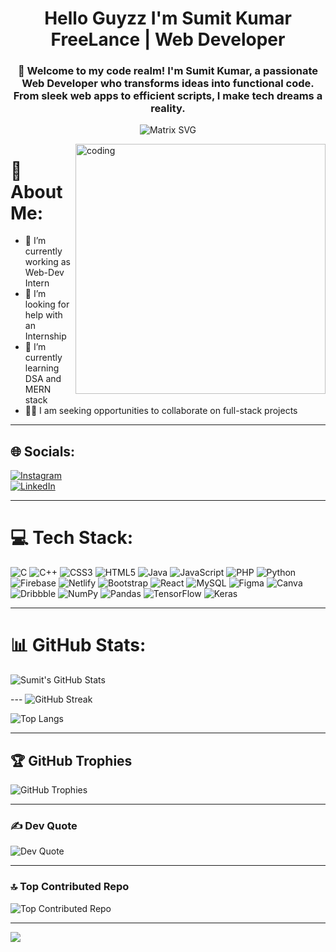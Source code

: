 <!-- ![logo](https://github.com/07sumit1002/07sumit1002/blob/main/2.jpg) -->
<h1 align="center">Hello Guyzz I'm Sumit Kumar<br/>FreeLance | Web Developer</h1>

<h3 align="center">
🚀 Welcome to my code realm! I'm Sumit Kumar, a passionate Web Developer who transforms ideas into functional code. From sleek web apps to efficient scripts, I make tech dreams a reality.
</h3>

<p align="center">
  <img src="https://raw.githubusercontent.com/rodrigograca31/rodrigograca31/master/matrix.svg" alt="Matrix SVG"/>
</p>

<img align="right" alt="coding" width="400" src="https://media.tenor.com/NOYF3f82b_gAAAAC/programmer.gif"/>

# 💫 About Me:
- 🔭 I’m currently working as Web-Dev Intern  
- 🤝 I’m looking for help with an Internship  
- 🌱 I’m currently learning DSA and MERN stack  
- 👯‍♂️ I am seeking opportunities to collaborate on full-stack projects  

---

## 🌐 Socials:
[![Instagram](https://img.shields.io/badge/Instagram-%23E4405F.svg?logo=Instagram&logoColor=white)](https://instagram.com/i_sumit.07)  
[![LinkedIn](https://img.shields.io/badge/LinkedIn-%230077B5.svg?logo=linkedin&logoColor=white)](https://www.linkedin.com/in/er-sumit-kr/)  

---

# 💻 Tech Stack:
![C](https://img.shields.io/badge/c-%2300599C.svg?style=for-the-badge&logo=c&logoColor=white) 
![C++](https://img.shields.io/badge/c++-%2300599C.svg?style=for-the-badge&logo=c%2B%2B&logoColor=white) 
![CSS3](https://img.shields.io/badge/css3-%231572B6.svg?style=for-the-badge&logo=css3&logoColor=white) 
![HTML5](https://img.shields.io/badge/html5-%23E34F26.svg?style=for-the-badge&logo=html5&logoColor=white) 
![Java](https://img.shields.io/badge/java-%23ED8B00.svg?style=for-the-badge&logo=java&logoColor=white) 
![JavaScript](https://img.shields.io/badge/javascript-%23323330.svg?style=for-the-badge&logo=javascript&logoColor=%23F7DF1E) 
![PHP](https://img.shields.io/badge/php-%23777BB4.svg?style=for-the-badge&logo=php&logoColor=white) 
![Python](https://img.shields.io/badge/python-3670A0?style=for-the-badge&logo=python&logoColor=ffdd54) 
![Firebase](https://img.shields.io/badge/firebase-%23039BE5.svg?style=for-the-badge&logo=firebase) 
![Netlify](https://img.shields.io/badge/netlify-%23000000.svg?style=for-the-badge&logo=netlify&logoColor=#00C7B7) 
![Bootstrap](https://img.shields.io/badge/bootstrap-%23563D7C.svg?style=for-the-badge&logo=bootstrap&logoColor=white) 
![React](https://img.shields.io/badge/react-%2320232a.svg?style=for-the-badge&logo=react&logoColor=%2361DAFB) 
![MySQL](https://img.shields.io/badge/mysql-%2300f.svg?style=for-the-badge&logo=mysql&logoColor=white) 
![Figma](https://img.shields.io/badge/figma-%23F24E1E.svg?style=for-the-badge&logo=figma&logoColor=white) 
![Canva](https://img.shields.io/badge/Canva-%2300C4CC.svg?style=for-the-badge&logo=Canva&logoColor=white) 
![Dribbble](https://img.shields.io/badge/Dribbble-EA4C89?style=for-the-badge&logo=dribbble&logoColor=white) 
![NumPy](https://img.shields.io/badge/numpy-%23013243.svg?style=for-the-badge&logo=numpy&logoColor=white) 
![Pandas](https://img.shields.io/badge/pandas-%23150458.svg?style=for-the-badge&logo=pandas&logoColor=white) 
![TensorFlow](https://img.shields.io/badge/TensorFlow-%23FF6F00.svg?style=for-the-badge&logo=TensorFlow&logoColor=white) 
![Keras](https://img.shields.io/badge/Keras-%23D00000.svg?style=for-the-badge&logo=Keras&logoColor=white)

---

# 📊 GitHub Stats:

![Sumit's GitHub Stats](https://github-readme-stats.vercel.app/api?username=07sumit1002&theme=dark&hide_border=true&include_all_commits=true&count_private=false)

--- ![GitHub Streak](https://github-readme-streak-stats.herokuapp.com/?user=07sumit1002&theme=tokyonight_duo&hide_border=true)

![Top Langs](https://github-readme-stats.vercel.app/api/top-langs/?username=07sumit1002&theme=dark&hide_border=true&layout=compact)

---

## 🏆 GitHub Trophies

![GitHub Trophies](https://github-profile-trophy.vercel.app/?username=07sumit1002&theme=radical&no-frame=false&no-bg=true&margin-w=4)

---

### ✍️ Dev Quote

![Dev Quote](https://quotes-github-readme.vercel.app/api?type=horizontal&theme=radical)

---

### 🔝 Top Contributed Repo

![Top Contributed Repo](https://github-contributor-stats.vercel.app/api?username=07sumit1002&limit=5&theme=dark&combine_all_yearly_contributions=true)

---

[![](https://visitcount.itsvg.in/api?id=07sumit1002&icon=0&color=5)](https://visitcount.itsvg.in)

<!-- Proudly created with GPRM ( https://gprm.itsvg.in ) -->
